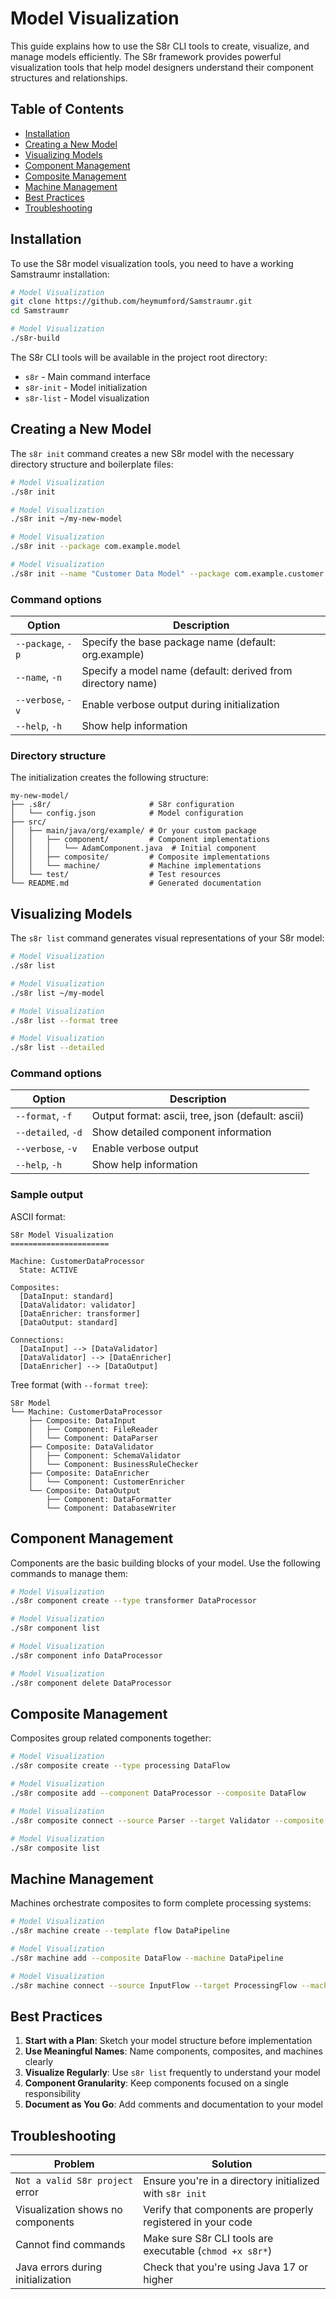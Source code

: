 <!--
Copyright (c) 2025 Eric C. Mumford (@heymumford)

This software was developed with analytical assistance from AI tools 
including Claude 3.7 Sonnet, Claude Code, and Google Gemini Deep Research,
which were used as paid services. All intellectual property rights 
remain exclusively with the copyright holder listed above.

Licensed under the Mozilla Public License 2.0
-->

# Model Visualization

This guide explains how to use the S8r CLI tools to create, visualize, and manage models efficiently. The S8r framework provides powerful visualization tools that help model designers understand their component structures and relationships.

## Table of Contents

- [Installation](#installation)
- [Creating a New Model](#creating-a-new-model)
- [Visualizing Models](#visualizing-models)
- [Component Management](#component-management)
- [Composite Management](#composite-management)
- [Machine Management](#machine-management)
- [Best Practices](#best-practices)
- [Troubleshooting](#troubleshooting)

## Installation

To use the S8r model visualization tools, you need to have a working Samstraumr installation:

```bash
# Model Visualization
git clone https://github.com/heymumford/Samstraumr.git
cd Samstraumr

# Model Visualization
./s8r-build
```

The S8r CLI tools will be available in the project root directory:

- `s8r` - Main command interface
- `s8r-init` - Model initialization
- `s8r-list` - Model visualization

## Creating a New Model

The `s8r init` command creates a new S8r model with the necessary directory structure and boilerplate files:

```bash
# Model Visualization
./s8r init

# Model Visualization
./s8r init ~/my-new-model

# Model Visualization
./s8r init --package com.example.model

# Model Visualization
./s8r init --name "Customer Data Model" --package com.example.customer
```

### Command options

| Option | Description |
|--------|-------------|
| `--package`, `-p` | Specify the base package name (default: org.example) |
| `--name`, `-n` | Specify a model name (default: derived from directory name) |
| `--verbose`, `-v` | Enable verbose output during initialization |
| `--help`, `-h` | Show help information |

### Directory structure

The initialization creates the following structure:

```
my-new-model/
├── .s8r/                      # S8r configuration 
│   └── config.json            # Model configuration
├── src/
│   ├── main/java/org/example/ # Or your custom package
│   │   ├── component/         # Component implementations
│   │   │   └── AdamComponent.java  # Initial component
│   │   ├── composite/         # Composite implementations
│   │   └── machine/           # Machine implementations
│   └── test/                  # Test resources
└── README.md                  # Generated documentation
```

## Visualizing Models

The `s8r list` command generates visual representations of your S8r model:

```bash
# Model Visualization
./s8r list

# Model Visualization
./s8r list ~/my-model

# Model Visualization
./s8r list --format tree

# Model Visualization
./s8r list --detailed
```

### Command options

| Option | Description |
|--------|-------------|
| `--format`, `-f` | Output format: ascii, tree, json (default: ascii) |
| `--detailed`, `-d` | Show detailed component information |
| `--verbose`, `-v` | Enable verbose output |
| `--help`, `-h` | Show help information |

### Sample output

ASCII format:
```
S8r Model Visualization
======================

Machine: CustomerDataProcessor
  State: ACTIVE

Composites:
  [DataInput: standard]
  [DataValidator: validator]
  [DataEnricher: transformer]
  [DataOutput: standard]

Connections:
  [DataInput] --> [DataValidator]
  [DataValidator] --> [DataEnricher]
  [DataEnricher] --> [DataOutput]
```

Tree format (with `--format tree`):
```
S8r Model
└── Machine: CustomerDataProcessor
    ├── Composite: DataInput
    │   ├── Component: FileReader
    │   └── Component: DataParser
    ├── Composite: DataValidator
    │   ├── Component: SchemaValidator
    │   └── Component: BusinessRuleChecker
    ├── Composite: DataEnricher
    │   └── Component: CustomerEnricher
    └── Composite: DataOutput
        ├── Component: DataFormatter
        └── Component: DatabaseWriter
```

## Component Management

Components are the basic building blocks of your model. Use the following commands to manage them:

```bash
# Model Visualization
./s8r component create --type transformer DataProcessor

# Model Visualization
./s8r component list

# Model Visualization
./s8r component info DataProcessor

# Model Visualization
./s8r component delete DataProcessor
```

## Composite Management

Composites group related components together:

```bash
# Model Visualization
./s8r composite create --type processing DataFlow

# Model Visualization
./s8r composite add --component DataProcessor --composite DataFlow

# Model Visualization
./s8r composite connect --source Parser --target Validator --composite DataFlow

# Model Visualization
./s8r composite list
```

## Machine Management

Machines orchestrate composites to form complete processing systems:

```bash
# Model Visualization
./s8r machine create --template flow DataPipeline

# Model Visualization
./s8r machine add --composite DataFlow --machine DataPipeline

# Model Visualization
./s8r machine connect --source InputFlow --target ProcessingFlow --machine DataPipeline
```

## Best Practices

1. **Start with a Plan**: Sketch your model structure before implementation
2. **Use Meaningful Names**: Name components, composites, and machines clearly
3. **Visualize Regularly**: Use `s8r list` frequently to understand your model
4. **Component Granularity**: Keep components focused on a single responsibility
5. **Document as You Go**: Add comments and documentation to your model

## Troubleshooting

| Problem | Solution |
|---------|----------|
| `Not a valid S8r project` error | Ensure you're in a directory initialized with `s8r init` |
| Visualization shows no components | Verify that components are properly registered in your code |
| Cannot find commands | Make sure S8r CLI tools are executable (`chmod +x s8r*`) |
| Java errors during initialization | Check that you're using Java 17 or higher |

